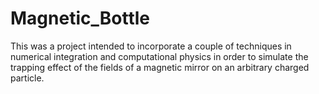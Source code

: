 # Magnetic_Bottle
This was a project intended to incorporate a couple of techniques in numerical integration and 
computational physics in order to simulate the trapping effect of the fields of a magnetic mirror
on an arbitrary charged particle.

